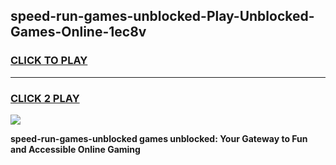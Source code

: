 
## speed-run-games-unblocked-Play-Unblocked-Games-Online-1ec8v
<h3>
<a href="https://premium76.site?title=speed-run-games-unblocked&ref=25A">CLICK TO PLAY</a></h3>
<hr>

<h3>
<a href="https://premium76.site?title=speed-run-games-unblocked&ref=25A">CLICK 2 PLAY</a>
  
</h3>

<a href="https://premium76.site?title=speed-run-games-unblocked&ref=25A"><img src="https://clearcache.store/games.png"></a>


**speed-run-games-unblocked games unblocked: Your Gateway to Fun and Accessible Online Gaming**
